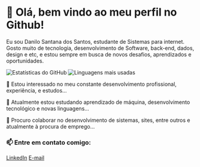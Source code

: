 # 👋 Olá, bem vindo ao meu perfil no Github!

Eu sou Danilo Santana dos Santos, estudante de Sistemas para internet. Gosto muito de tecnologia, desenvolvimento de Software, back-end, dados, design e etc, e
estou sempre em busca de novos desafios, aprendizados e oportunidades.


 ![Estatísticas do GitHub](https://github-readme-stats.vercel.app/api?username=DaniloSantos31&show_icons=true&theme=dracula)
 ![Linguagens mais usadas](https://github-readme-stats.vercel.app/api/top-langs/?username=DaniloSantos31&layout=compact&theme=dracula)

 👀 Estou interessado no meu constante desenvolvimento profissional, experiência, e estudos... 
 
 🌱 Atualmente estou estudando aprendizado de máquina, desenvolvimento tecnológico e novas linguagens...
 
 💞️ Procuro colaborar no desenvolvimento de sistemas, sites, entre outros e atualmente à procura de emprego...

 ### 📫 Entre em contato comigo:
 
 [LinkedIn](https://www.linkedin.com/in/danilo-santana-b8595326b)
 [E-mail](mailto:dandan.santos3103@gmail.com)


<!---
DaniloSantos31/DaniloSantos31 is a ✨ special ✨ repository because its `README.md` (this file) appears on your GitHub profile.
You can click the Preview link to take a look at your changes.
--->
